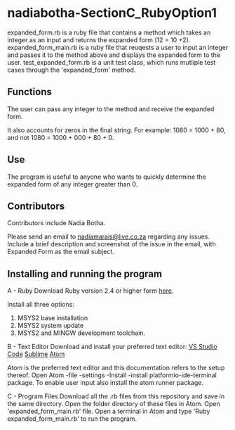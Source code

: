 # nadiabotha-SectionC_RubyOption1
expanded_form.rb is a ruby file that contains a method which takes an integer as an input and returns the expanded form (12 = 10 +2).
expanded_form_main.rb is a ruby file that reuqests a user to input an integer and passes it to the method above and displays the
expanded form to the user.
test_expanded_form.rb is a unit test class, which runs mutliple test cases through the 'expanded_form' method.

## Functions
The user can pass any integer to the method and receive the expanded form. 

It also accounts for zeros in the final string. For example: 1080 = 1000 + 80, and not 1080 = 1000 + 000 + 80 + 0.

## Use
The program is useful to anyone who wants to quickly determine the expanded form of any integer greater than 0.

## Contributors
Contributors include Nadia Botha.

Please send an email to nadiamarais@live.co.za regarding any issues. Include a brief description and screenshot of the issue in the email, with Expanded Form as the email subject.

## Installing and running the program

A - Ruby
Download Ruby version 2.4 or higher form [here](https://rubyinstaller.org/downloads/).

Install all three options:
1. MSYS2 base installation
2. MSYS2 system update
3. MSYS2 and MINGW development toolchain.

B - Text Editor
Download and install your preferred text editor:
[VS Studio Code](https://code.visualstudio.com/)
[Sublime](https://www.sublimetext.com/download)
[Atom](https://atom.io/)

Atom is the preferred text editor and this documentation refers to the setup thereof. 
Open Atom -file -settings -Install -install platformio-ide-terminal package.
To enable user input also install the atom runner package.

C - Program Files
Download all the .rb files from this repository and save in the same directory.
Open the folder directory of these files in Atom. 
Open 'expanded_form_main.rb' file.
Open a terminal in Atom and type 'Ruby expanded_form_main.rb' to run the program.
